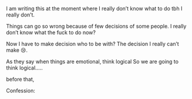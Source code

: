 I am writing this at the moment where I really don’t know what to do
tbh I really don’t.

Things can go so wrong because of few decisions of some people.
I really don’t know what the fuck to do now?

Now I have to make decision who to be with?
The decision I really can’t make 😢.

As they say when things are emotional, think logical
So we are going to think logical…..

before that,

Confession:
